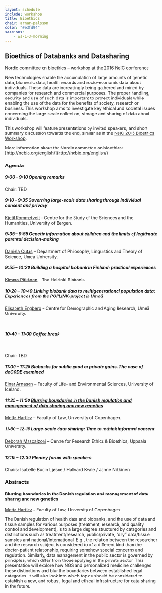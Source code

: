 ```yaml
---
layout: schedule
include: workshop
title: Bioethics
chair: arnar-palsson
color: "#e3fd94"
sessions:
    - ws-1-3-morning
---
```


## Bioethics of Databanks and Datasharing

Nordic committee on bioethics – workshop at the 2016 NeIC conference

New technologies enable the accumulation of large amounts of genetic data,
biometric data,  health records and socio-economic data about individuals. These
data are increasingly being gathered and mined by companies for research and
commercial purposes. The proper handling, security and use of such data is
important to protect individuals while enabling the use of the data for the
benefits of society, research or business. This workshop aims to investigate key
ethical and societal issues concerning the large-scale collection, storage and
sharing of data about individuals.

This workshop will feature presentations by invited speakers, and short summary
discussion towards the end, similar as in the
[NeIC 2015 Bioethics Workshop](http://neic2015.nordforsk.org/display/NeIC2015/Bioethics).

More information about the Nordic committee on bioethics:
[http://ncbio.org/english/](http://ncbio.org/english/)

### Agenda

##### 9:00 – 9:10 Opening remarks

Chair: TBD


##### 9:10 – 9:35 Governing large-scale data sharing through individual consent and privacy

[Kjetil Rommetveit](http://www.uib.no/en/persons/Kjetil.Rommetveit) –
Centre for the Study of the Sciences and the Humanities, University of Bergen.

##### 9:35 – 9:55  Genetic information about children and the limits of legitimate parental decision-making

[Daniela Cutas](http://flov.gu.se/english/about/staff?languageId=100001&userId=xcutda) –
Department of Philosophy, Linguistics and Theory of Science, Umea University.

##### 9:55 – 10:20  Building a hospital biobank in Finland: practical experiences

[Kimmo Pitkänen](http://www.biopankki.fi/en/finnish-biobanks/) -
The Helsinki Biobank.

##### 10:20 – 10:40  Linking biobank data to multigenerational population data: Experiences from the POPLINK-project in Umeå

[Elisabeth Engberg](http://www.cedar.umu.se/english/about-cedar/staff/?uid=elen0001) –
Centre for Demographic and Aging Research, Umeå University.

<br/>

##### 10:40 – 11:00 Coffee break

<br/>

Chair: TBD

##### 11:00 – 11:25  Biobanks for public good or private gains. The case of deCODE examined

[Einar Arnason](http://uni.hi.is/einararn/) –
Faculty of Life- and Environmental Sciences, University of Iceland.


##### 11:25 – 11:50  [Blurring boundaries in the Danish regulation and management of data sharing and new genetics](#blurring-boundaries-in-the-danish-regulation-and-management-of-d)

[Mette Hartlev](http://www.jur.ku.dk/medarbejdere/mettehartlev) –
Faculty of Law, University of Copenhagen.


##### 11:50 – 12:15 Large-scale data sharing: Time to rethink informed consent

[Deborah Mascalzoni](http://crb.uu.se/staff/deborah-mascalzoni/) –
Centre for Research Ethics & Bioethics, Uppsala University.

##### 12:15 – 12:30 Plenary forum with speakers

Chairs: Isabelle Budin Ljøsne / Hallvard Kvale / Janne Nikkinen

### Abstracts

#### Blurring boundaries in the Danish regulation and management of data sharing and new genetics

[Mette Hartlev](http://www.jur.ku.dk/medarbejdere/mettehartlev) -
Faculty of Law, University of Copenhagen.

The Danish regulation of health data and biobanks, and the use of data and
tissue samples for various purposes (treatment, research, and quality control
and development), is to a large degree structured by categories and distinctions
such as treatment/research, public/private, “dry” data/tissue samples and
national/international. E.g., the relation between the researcher and the
research subject is considered to of a different kind than the doctor-patient
relationship, requiring somehow special concerns and regulation.  Similarly,
data management in the public sector is governed by principles, which differ
from those applying in the private sector. This presentation will explore how
NGS and personalized medicine challenges these distinctions and blur the
boundaries between established legal categories. It will also look into which
topics should be considered to establish a new, and robust, legal and ethical
infrastructure for data sharing in the future.
